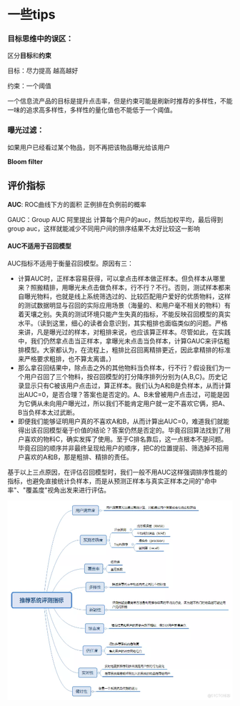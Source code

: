 # 一些tips

### 目标思维中的误区：

区分**目标**和**约束**

目标：尽力提高  越高越好

约束：一个阈值

一个信息流产品的目标是提升点击率，但是约束可能是刷新时推荐的多样性，不能一味的追求高多样性，多样性的量化值也不能低于一个阈值。

### 曝光过滤：

如果用户已经看过某个物品，则不再把该物品曝光给该用户

**Bloom filter**

## 评价指标

**AUC**: ROC曲线下方的面积    正例排在负例前的概率

GAUC：Group AUC 阿里提出   计算每个用户的auc，然后加权平均，最后得到group auc，这样就能减少不同用户间的排序结果不太好比较这一影响

#### AUC不适用于召回模型

AUC指标不适用于衡量召回模型。原因有三：

-   计算AUC时，正样本容易获得，可以拿点击样本做正样本。但负样本从哪里来？照搬精排，用曝光未点击做负样本，行不行？不行。否则，测试样本都来自曝光物料，也就是线上系统筛选过的、比较匹配用户爱好的优质物料，这样的测试数据明显与召回的实际应用场景（海量的、和用户毫不相关的物料）有着天壤之别。失真的测试环境只能产生失真的指标，不能反映召回模型的真实水平。（读到这里，细心的读者会意识到，其实粗排也面临类似的问题。严格来讲，凡是曝光过的样本，对粗排来说，也应该算正样本。尽管如此，在实践中，我们仍然拿点击当正样本，拿曝光未点击当负样本，计算GAUC来评估粗排模型。大家都认为，在流程上，粗排比召回离精排更近，因此拿精排的标准来严格要求粗排，也不算太离谱。）
-   那么拿召回结果中，除点击之外的其他物料当负样本，行不行？假设我们为一个用户召回了三个物料，按召回模型的打分降序排列分别为{A,B,C}。历史记录显示只有C被该用户点击过，算正样本。我们认为A和B是负样本，从而计算出AUC=0，是否合理？答案也是否定的。A、B未曾被用户点击过，可能是因为它俩从未向用户曝光过，所以我们不能肯定用户就一定不喜欢它俩，把A、B当负样本太过武断。
-   即便我们能够证明用户真的不喜欢A和B，从而计算出AUC=0，难道我们就能得出该召回模型毫于价值的结论？答案仍然是否定的。毕竟召回算法找到了用户喜欢的物料C，确实发挥了使用。至于C排名靠后，这一点根本不是问题。毕竟召回的顺序并非最终呈现给用户的顺序，把C的位置提前、筛选掉不招用户喜欢的A和B，那是粗排、精排的责任。

基于以上三点原因，在评估召回模型时，我们一般不用AUC这样强调排序性能的指标，也避免直接统计负样本，而是从预测正样本与真实正样本之间的"命中率"、"覆盖度"视角出发来进行评估。

![](image/image_ojZlwsZz8X.png)
